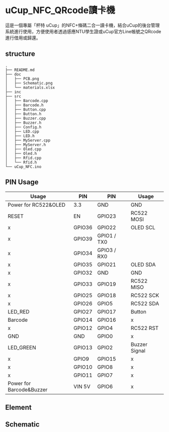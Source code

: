 # uCup_NFC_QRcode讀卡機
這是一個專屬「杯特 uCup」的NFC+條碼二合一讀卡機，結合uCup的後台管理系統進行使用，方便使用者透過感應NTU學生證或uCup官方Line帳號之QRcode進行借用或歸還。



## structure
```
.
├── README.md
├── doc
│   ├── PCB.png
│   ├── Schematic.png
│   └── materials.xlsx
├── inc
├── src
│   ├── Barcode.cpp
│   ├── Barcode.h
│   ├── Button.cpp
│   ├── Button.h
│   ├── Buzzer.cpp
│   ├── Buzzer.h
│   ├── Config.h
│   ├── LED.cpp
│   ├── LED.h
│   ├── MyServer.cpp
│   ├── MyServer.h
│   ├── Oled.cpp
│   ├── Oled.h
│   ├── Rfid.cpp
│   └── Rfid.h
└── uCup_NFC.ino
```



## PIN Usage
| Usage | PIN | PIN | Usage |
| -------- | -------- | -------- |-------- |
| Power for RC522&OLED | 3.3 | GND | GND |
| RESET | EN      | GPIO23 | RC522 MOSI |
| x | GPIO36 | GPIO22  | OLED SCL |
|   x   | GPIO39  | GPIO1 / TX0  |    |
|   x   | GPIO34  | GPIO3 / RX0 |    |
|   x   | GPIO35  | GPIO21  |OLED SDA |
| x   | GPIO32  | GND     | GND|
|  x  | GPIO33  | GPIO19  |RC522 MISO |
|  x  | GPIO25  | GPIO18  |RC522 SCK |
|  x | GPIO26  | GPIO5   |RC522 SDA   |
| LED_RED | GPIO27  | GPIO17  | Button|
| Barcode | GPIO14  | GPIO16  |x |
| x | GPIO12  | GPIO4   |RC522 RST |
| GND| GND     | GPIO0   | x|
| LED_GREEN  | GPIO13  | GPIO2   | Buzzer Signal|
| x  | GPIO9   | GPIO15  | x|
| x  | GPIO10  | GPIO8   | x|
| x  | GPIO11  | GPIO7   | x|
|Power for Barcode&Buzzer| VIN 5V | GPIO6 | x|

## Element

## Schematic
